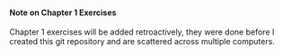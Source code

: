 #### Note on Chapter 1 Exercises

Chapter 1 exercises will be added retroactively, they were done before I created this git repository and are scattered across multiple computers.
